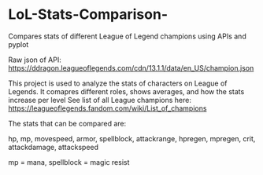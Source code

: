 # LoL-Stats-Comparison-
Compares stats of different League of Legend champions using APIs and pyplot

Raw json of API: https://ddragon.leagueoflegends.com/cdn/13.1.1/data/en_US/champion.json

This project is used to analyze the stats of characters on League of Legends. It comapres different roles, shows averages, and how the stats increase per level
See list of all League champions here: https://leagueoflegends.fandom.com/wiki/List_of_champions

The stats that can be compared are:

hp, mp, movespeed, armor, spellblock, attackrange, hpregen, mpregen, crit, attackdamage, attackspeed

mp = mana, spellblock = magic resist

